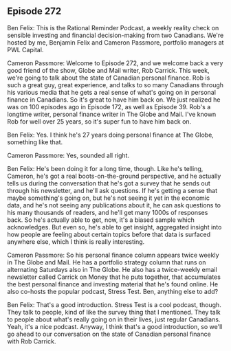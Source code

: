 ## Episode 272

Ben Felix: This is the Rational Reminder Podcast, a weekly reality check on sensible investing and financial decision-making from two Canadians. We're hosted by me, Benjamin Felix and Cameron Passmore, portfolio managers at PWL Capital.

Cameron Passmore: Welcome to Episode 272, and we welcome back a very good friend of the show, Globe and Mail writer, Rob Carrick. This week, we're going to talk about the state of Canadian personal finance. Rob is such a great guy, great experience, and talks to so many Canadians through his various media that he gets a real sense of what's going on in personal finance in Canadians. So it's great to have him back on. We just realized he was on 100 episodes ago in Episode 172, as well as Episode 39. Rob's a longtime writer, personal finance writer in The Globe and Mail. I've known Rob for well over 25 years, so it's super fun to have him back on.

Ben Felix:  Yes. I think he's 27 years doing personal finance at The Globe, something like that.

Cameron Passmore: Yes, sounded all right.

Ben Felix: He's been doing it for a long time, though. Like he's telling, Cameron, he's got a real boots-on-the-ground perspective, and he actually tells us during the conversation that he's got a survey that he sends out through his newsletter, and he'll ask questions. If he's getting a sense that maybe something's going on, but he's not seeing it yet in the economic data, and he's not seeing any publications about it, he can ask questions to his many thousands of readers, and he'll get many 1000s of responses back. So he's actually able to get, now, it's a biased sample which acknowledges. But even so, he's able to get insight, aggregated insight into how people are feeling about certain topics before that data is surfaced anywhere else, which I think is really interesting.

Cameron Passmore: So his personal finance column appears twice weekly in The Globe and Mail. He has a portfolio strategy column that runs on alternating Saturdays also in The Globe. He also has a twice-weekly email newsletter called Carrick on Money that he puts together, that accumulates the best personal finance and investing material that he's found online. He also co-hosts the popular podcast, Stress Test. Ben, anything else to add?

Ben Felix: That's a good introduction. Stress Test is a cool podcast, though. They talk to people, kind of like the survey thing that I mentioned. They talk to people about what's really going on in their lives, just regular Canadians. Yeah, it's a nice podcast. Anyway, I think that's a good introduction, so we'll go ahead to our conversation on the state of Canadian personal finance with Rob Carrick.